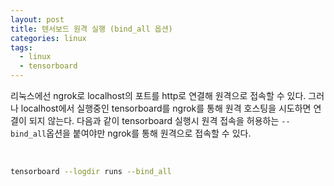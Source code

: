 ```yaml
---
layout: post
title: 텐서보드 원격 실행 (bind_all 옵션)
categories: linux
tags: 
  - linux
  - tensorboard 
---
```


리눅스에선 ngrok로 localhost의 포트를 http로 연결해 원격으로 접속할 수 있다.
그러나 localhost에서 실행중인 tensorboard를 ngrok를 통해 원격 호스팅을 시도하면 연결이 되지 않는다.
다음과 같이 tensorboard 실행시 원격 접속을 허용하는 ```--bind_all```옵션을 붙여야만 ngrok를 통해 원격으로 접속할 수 있다.

<br/>

```bash
tensorboard --logdir runs --bind_all
```
